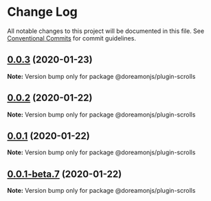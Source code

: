 # Change Log

All notable changes to this project will be documented in this file.
See [Conventional Commits](https://conventionalcommits.org) for commit guidelines.

## [0.0.3](https://github.com/doreamonjs/doreamon/compare/v0.0.2...v0.0.3) (2020-01-23)

**Note:** Version bump only for package @doreamonjs/plugin-scrolls





## [0.0.2](https://github.com/doreamonjs/doreamon/compare/v0.0.1...v0.0.2) (2020-01-22)

**Note:** Version bump only for package @doreamonjs/plugin-scrolls





## [0.0.1](https://github.com/doreamonjs/doreamon/compare/v0.0.1-beta.7...v0.0.1) (2020-01-22)

**Note:** Version bump only for package @doreamonjs/plugin-scrolls





## [0.0.1-beta.7](https://github.com/doreamonjs/doreamon/compare/v0.0.1-beta.6...v0.0.1-beta.7) (2020-01-22)

**Note:** Version bump only for package @doreamonjs/plugin-scrolls
